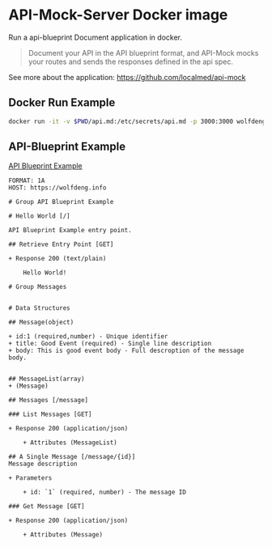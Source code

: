 # API-Mock-Server Docker image

Run a  api-blueprint Document application in docker.

> Document your API in the API blueprint format, and API-Mock mocks your routes and sends the responses defined in the api spec.

See more about the application: https://github.com/localmed/api-mock

## Docker Run Example

```bash
docker run -it -v $PWD/api.md:/etc/secrets/api.md -p 3000:3000 wolfdeng/api-mock-server
```

## API-Blueprint Example

[API Blueprint Example](example/api.md)

```api-blueprint
FORMAT: 1A
HOST: https://wolfdeng.info

# Group API Blueprint Example

# Hello World [/]

API Blueprint Example entry point.

## Retrieve Entry Point [GET]

+ Response 200 (text/plain)

    Hello World!

# Group Messages


# Data Structures

## Message(object)

+ id:1 (required,number) - Unique identifier
+ title: Good Event (required) - Single line description
+ body: This is good event body - Full descroption of the message body.


## MessageList(array)
+ (Message)

## Messages [/message]

### List Messages [GET]

+ Response 200 (application/json)

    + Attributes (MessageList)

## A Single Message [/message/{id}]
Message description

+ Parameters

    + id: `1` (required, number) - The message ID

### Get Message [GET]

+ Response 200 (application/json)

    + Attributes (Message)
```
